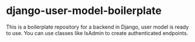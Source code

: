 # django-user-model-boilerplate
This is a boilerplate repository for a backend in Django, user model is ready to use. You can use classes like IsAdmin to create authenticated endpoints.
